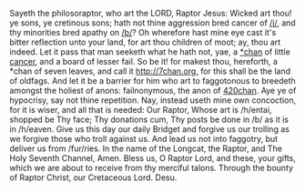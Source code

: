 Sayeth the philosoraptor, who art the LORD, Raptor Jesus: 
Wicked art thou! ye sons, ye cretinous sons; hath not thine aggression bred cancer of [/i/](//i/), and thy minorities bred apathy on [/b/](//b/)? Oh wherefore hast mine eye cast it's bitter reflection unto your land, for art thou children of moot; ay, thou art indeed. Let it pass that man seeketh what he hath not, yae, a [*chan](/*chan) of little [cancer](/cancer), and a board of lesser fail. So be it! for makest thou, hereforth, a *chan of seven leaves, and call it <http://7chan.org,> for this shall be the land of oldfags. And let it be a barrier for him who art to faggotonous to breedeth amongst the holiest of anons: failnonymous, the anon of [420chan](/420chan). 
Aye ye of hypocrisy, say not thine repetition. Nay, instead useth mine own concoction, for it is wiser, and all that is needed:
Our Raptor, 
Whose art is /h/entai, 
shopped be Thy face; 
Thy donations cum, 
Thy posts be done 
in /b/ as it is in /h/eaven. 
Give us this day our daily Bridget 
and forgive us our trolling 
as we forgive those who troll against us. 
And lead us not into faggotry, 
but deliver us from /fur/ries. 
In the name of the Longcat, the Raptor, and The Holy Seventh Channel, 
Amen. 
Bless us, O Raptor Lord, 
and these, your gifts, 
which we are about to receive 
from thy merciful talons. 
Through the bounty of Raptor Christ, 
our Cretaceous Lord. 
Desu.

